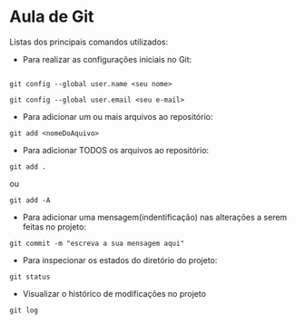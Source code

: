 # Aula de Git

Listas dos principais comandos utilizados:



- Para realizar as configurações iniciais no Git:
```

git config --global user.name <seu nome>

git config --global user.email <seu e-mail>
```



- Para adicionar um ou mais arquivos ao repositório:
```
git add <nomeDoAquivo>
```

- Para adicionar TODOS os arquivos ao repositório:

```
git add .  
```
ou 
```
git add -A
```

- Para adicionar uma mensagem(indentificação) nas alterações a serem feitas no projeto:

```
git commit -m "escreva a sua mensagem aqui"
```

- Para inspecionar os estados do diretório do projeto:

```
git status
```

- Visualizar o histórico de modificações no projeto 

```
git log
```






